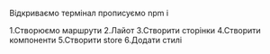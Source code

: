 Відкриваємо термінал прописуємо npm i

1.Створюємо маршрути
2.Лайот
3.Створити сторінки
4.Створити компоненти 
5.Створити store
6.Додати стилі